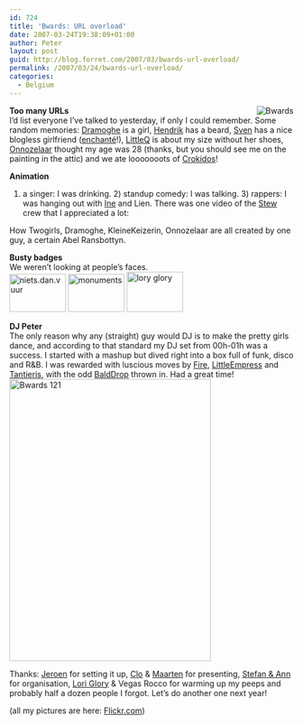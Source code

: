 ```yaml
---
id: 724
title: 'Bwards: URL overload'
date: 2007-03-24T19:38:09+01:00
author: Peter
layout: post
guid: http://blog.forret.com/2007/03/bwards-url-overload/
permalink: /2007/03/24/bwards-url-overload/
categories:
  - Belgium
---
```

[<img src="http://www.carreconfiture.be/bwards/blog/wp-content/uploads/2007/01/banner.jpg" style="float: right" alt="Bwards" />](http://bwards.carreconfiture.be/)**Too many URLs**  
I&#8217;d list everyone I&#8217;ve talked to yesterday, if only I could remember. Some random memories: [Dramoghe](http://dramoghe.wordpress.com/) is a girl, [Hendrik](http://www.studiomuscle.com/blog/) has a beard, [Sven](http://www.adhese.be) has a nice blogless girlfriend ([enchant&eacute;](http://www.adhese.com/enchante/)!), [LittleQ](http://www.eskimokaka.be) is about my size without her shoes, [Onnozelaar](http://onnozelheidmag.wordpress.com/) thought my age was 28 (thanks, but you should see me on the painting in the attic) and we ate looooooots of [Crokidos](http://www.crokidos.be/)!

**Animation**  
1) a singer: I was drinking. 2) standup comedy: I was talking. 3) rappers: I was hanging out with [Ine](http://www.monuments.nu) and Lien. There was one video of the [Stew](http://www.stew.be) crew that I appreciated a lot:  
  
How Twogirls, Dramoghe, KleineKeizerin, Onnozelaar are all created by one guy, a certain Abel Ransbottyn.  
<!--more-->

  
**Busty badges**  
We weren&#8217;t looking at people&#8217;s faces.  
[<img loading="lazy" src="http://farm1.static.flickr.com/172/431960725_dc02f1a148_t.jpg" width="100" height="67" alt="niets.dan.vuur" />](http://www.flickr.com/photos/pforret/431960725/ "Photo Sharing") [<img loading="lazy" src="http://farm1.static.flickr.com/183/431959514_481c048c28_t.jpg" width="100" height="67" alt="monuments" />](http://www.flickr.com/photos/pforret/431959514/ "Photo Sharing") [<img loading="lazy" src="http://farm1.static.flickr.com/170/431957572_a62428fa8c_t.jpg" width="100" height="71" alt="lory glory" />](http://www.flickr.com/photos/pforret/431957572/ "Photo Sharing")

**DJ Peter**  
The only reason why any (straight) guy would DJ is to make the pretty girls dance, and according to that standard my DJ set from 00h-01h was a success. I started with a mashup but dived right into a box full of funk, disco and R&B. I was rewarded with luscious moves by [Fire](http://vuur.wordpress.com/2007/03/24/bwards-afterglow-ofte-linkliefde/), [LittleEmpress](http://kleinekeizerin.blogspot.com/) and [Tantieris](http://tantieris.blogspot.com/2007/03/bwards.html), with the odd [BaldDrop](http://druppels.be/) thrown in. Had a great time!  
[<img loading="lazy" src="http://farm1.static.flickr.com/177/431958187_c54d8d34e5.jpg" width="357" height="500" alt="Bwards 121" />](http://www.flickr.com/photos/pforret/431958187/ "Photo Sharing")

Thanks: [Jeroen](http://www.carreconfiture.be/lichtgeraakt/) for setting it up, [Clo](http://www.bnox.be) & [Maarten](http://www.blogologie.be) for presenting, [Stefan & Ann](http://www.chipsvzw.be/) for organisation, [Lori Glory](http://www.loriglory.com/) & Vegas Rocco for warming up my peeps and probably half a dozen people I forgot. Let&#8217;s do another one next year!

(all my pictures are here: [Flickr.com](http://www.flickr.com/photos/pforret/sets/72157600020512338/))